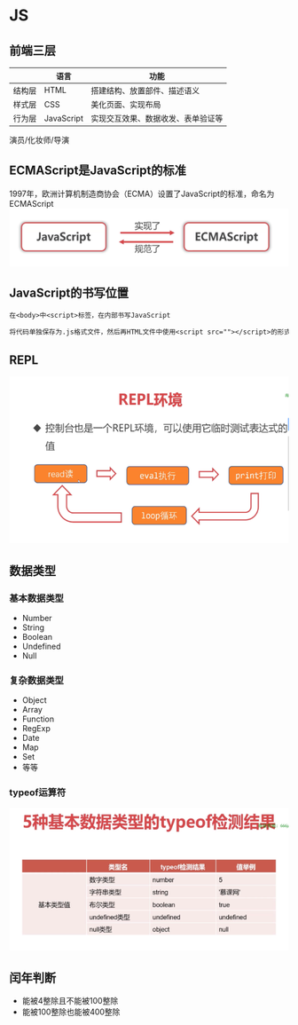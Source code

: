 # JS

## 前端三层

||语言|功能|
|-|-|-|
结构层|HTML|搭建结构、放置部件、描述语义
样式层|CSS|美化页面、实现布局
行为层|JavaScript|实现交互效果、数据收发、表单验证等

演员/化妆师/导演

## ECMAScript是JavaScript的标准

1997年，欧洲计算机制造商协会（ECMA）设置了JavaScript的标准，命名为ECMAScript
![1](./Capture1.PNG)

## JavaScript的书写位置

```txt
在<body>中<script>标签，在内部书写JavaScript
```

```txt
将代码单独保存为.js格式文件，然后再HTML文件中使用<script src=""></script>的形式引入它
```

## REPL

![REPL](./Capture2.PNG)

## 数据类型

### 基本数据类型

- Number
- String
- Boolean
- Undefined
- Null

### 复杂数据类型

- Object
- Array
- Function
- RegExp
- Date
- Map
- Set
- 等等

### typeof运算符

![typeof](./Capture3.PNG)

## 闰年判断

- 能被4整除且不能被100整除
- 能被100整除也能被400整除
